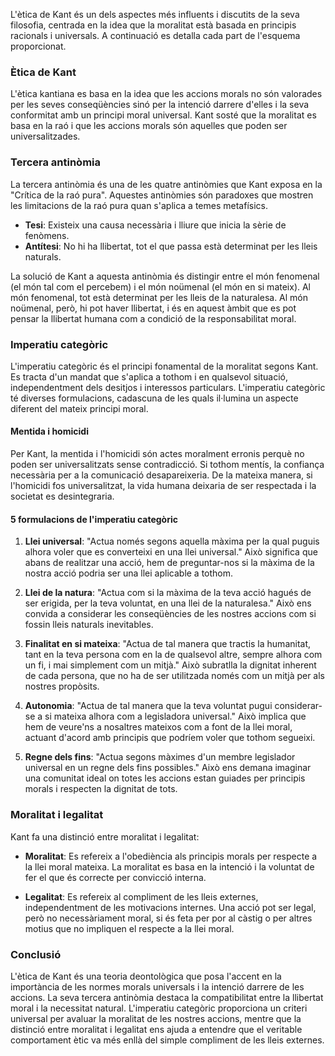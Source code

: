 L'ètica de Kant és un dels aspectes més influents i discutits de la seva filosofia, centrada en la idea que la moralitat està basada en principis racionals i universals. A continuació es detalla cada part de l'esquema proporcionat.

### Ètica de Kant

L'ètica kantiana es basa en la idea que les accions morals no són valorades per les seves conseqüències sinó per la intenció darrere d'elles i la seva conformitat amb un principi moral universal. Kant sosté que la moralitat es basa en la raó i que les accions morals són aquelles que poden ser universalitzades.

### Tercera antinòmia

La tercera antinòmia és una de les quatre antinòmies que Kant exposa en la "Crítica de la raó pura". Aquestes antinòmies són paradoxes que mostren les limitacions de la raó pura quan s'aplica a temes metafísics.

- **Tesi**: Existeix una causa necessària i lliure que inicia la sèrie de fenòmens.
- **Antítesi**: No hi ha llibertat, tot el que passa està determinat per les lleis naturals.

La solució de Kant a aquesta antinòmia és distingir entre el món fenomenal (el món tal com el percebem) i el món noümenal (el món en si mateix). Al món fenomenal, tot està determinat per les lleis de la naturalesa. Al món noümenal, però, hi pot haver llibertat, i és en aquest àmbit que es pot pensar la llibertat humana com a condició de la responsabilitat moral.

### Imperatiu categòric

L'imperatiu categòric és el principi fonamental de la moralitat segons Kant. Es tracta d'un mandat que s'aplica a tothom i en qualsevol situació, independentment dels desitjos i interessos particulars. L'imperatiu categòric té diverses formulacions, cadascuna de les quals il·lumina un aspecte diferent del mateix principi moral.

#### Mentida i homicidi

Per Kant, la mentida i l'homicidi són actes moralment erronis perquè no poden ser universalitzats sense contradicció. Si tothom mentís, la confiança necessària per a la comunicació desapareixeria. De la mateixa manera, si l'homicidi fos universalitzat, la vida humana deixaria de ser respectada i la societat es desintegraria.

#### 5 formulacions de l'imperatiu categòric

1. **Llei universal**: "Actua només segons aquella màxima per la qual puguis alhora voler que es converteixi en una llei universal." Això significa que abans de realitzar una acció, hem de preguntar-nos si la màxima de la nostra acció podria ser una llei aplicable a tothom.

2. **Llei de la natura**: "Actua com si la màxima de la teva acció hagués de ser erigida, per la teva voluntat, en una llei de la naturalesa." Això ens convida a considerar les conseqüències de les nostres accions com si fossin lleis naturals inevitables.

3. **Finalitat en si mateixa**: "Actua de tal manera que tractis la humanitat, tant en la teva persona com en la de qualsevol altre, sempre alhora com un fi, i mai simplement com un mitjà." Això subratlla la dignitat inherent de cada persona, que no ha de ser utilitzada només com un mitjà per als nostres propòsits.

4. **Autonomia**: "Actua de tal manera que la teva voluntat pugui considerar-se a si mateixa alhora com a legisladora universal." Això implica que hem de veure'ns a nosaltres mateixos com a font de la llei moral, actuant d'acord amb principis que podríem voler que tothom segueixi.

5. **Regne dels fins**: "Actua segons màximes d'un membre legislador universal en un regne dels fins possibles." Això ens demana imaginar una comunitat ideal on totes les accions estan guiades per principis morals i respecten la dignitat de tots.

### Moralitat i legalitat

Kant fa una distinció entre moralitat i legalitat:

- **Moralitat**: Es refereix a l'obediència als principis morals per respecte a la llei moral mateixa. La moralitat es basa en la intenció i la voluntat de fer el que és correcte per convicció interna.
  
- **Legalitat**: Es refereix al compliment de les lleis externes, independentment de les motivacions internes. Una acció pot ser legal, però no necessàriament moral, si és feta per por al càstig o per altres motius que no impliquen el respecte a la llei moral.

### Conclusió

L'ètica de Kant és una teoria deontològica que posa l'accent en la importància de les normes morals universals i la intenció darrere de les accions. La seva tercera antinòmia destaca la compatibilitat entre la llibertat moral i la necessitat natural. L'imperatiu categòric proporciona un criteri universal per avaluar la moralitat de les nostres accions, mentre que la distinció entre moralitat i legalitat ens ajuda a entendre que el veritable comportament ètic va més enllà del simple compliment de les lleis externes.
